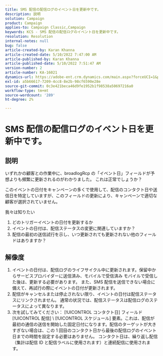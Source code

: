 ```yaml
---
title: SMS 配信の配信ログのイベント日を更新中です。
description: 説明
solution: Campaign
product: Campaign
applies-to: Campaign Classic,Campaign
keywords: KCS - SMS 配信の配信ログのイベント日を更新中です。
resolution: Resolution
internal-notes: null
bug: false
article-created-by: Karan Khanna
article-created-date: 5/10/2022 7:47:00 AM
article-published-by: Karan Khanna
article-published-date: 5/10/2022 7:51:47 AM
version-number: 2
article-number: KA-16021
dynamics-url: https://adobe-ent.crm.dynamics.com/main.aspx?forceUCI=1&pagetype=entityrecord&etn=knowledgearticle&id=bdef875e-35d0-ec11-a7b5-00224809c556
exl-id: a5b66617-7209-4cc8-8e2b-98cf6590e28e
source-git-commit: 0c3e421beca46d9fe1952b1f98538a50697216a0
workflow-type: tm+mt
source-wordcount: '289'
ht-degree: 2%

---
```


# SMS 配信の配信ログのイベント日を更新中です。

## 説明


いずれかの顧客との作業中に、broadlogRcp の「イベント日」フィールドが予想よりも頻繁に更新されるのがわかりました。 これは正常でしょうか？ 

このイベントの日付をキャンペーンの多くで使用して、配信のコンタクト日や送信日を特定していますが、このフィールドの更新により、キャンペーンで適切な顧客が選択されていません。

我々は知りたい
1. どのトリガーイベントの日付を更新するか
2. イベントの日付は、配信ステータスの変更に関連していますか？
3. 配信の最初の送信試行を示し、いつ更新されても更新されない他のフィールドはありますか？


## 解像度


1. イベントの日付は、配信ログのライフサイクル中に更新されます。保留中からサービスプロバイダーに送信済み、モバイルで受信済み モバイルで受信した後は、更新する必要があります。 また、SMS 配信を送信できない場合に備えて、再試行の際にイベントの日付が更新されます。
2. 配信がキャンセルまたは停止されない限り、イベントの日付は配信ステータスにリンクされません。 通常の状況では、配信ステータスは配信ログのステータスによって異なります。
3. 次を試してみてください： [!UICONTROL コンタクト日] フィールド [!UICONTROL 配信] \ [!UICONTROL スケジュール] 要素。これは、配信が最初の通信の送信を開始した固定日付になります。配信のターゲットが大きすぎない場合は、この 1 回目のコンタクト日から最後の配信ログのイベント日までの時間を設定する必要はありません。 コンタクト日は、繰り返し配信（集計は配信 ID と配信ラベルに使用されます）と連続配信に使用されます。
